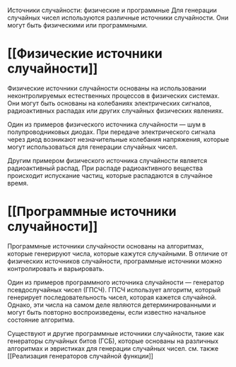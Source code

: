 Источники случайности: физические и программные
Для генерации случайных чисел используются различные источники случайности. Они могут быть физическими или программными.

# [[Физические источники случайности]]
Физические источники случайности основаны на использовании неконтролируемых естественных процессов в физических системах. Они могут быть основаны на колебаниях электрических сигналов, радиоактивных распадах или других случайных физических явлениях.

Один из примеров физического источника случайности — шум в полупроводниковых диодах. При передаче электрического сигнала через диод возникают незначительные колебания напряжения, которые могут использоваться для генерации случайных чисел.

Другим примером физического источника случайности является радиоактивный распад. При распаде радиоактивного вещества происходит испускание частиц, которые распадаются в случайное время.

# [[Программные источники случайности]]
Программные источники случайности основаны на алгоритмах, которые генерируют числа, которые кажутся случайными. В отличие от физических источников случайности, программные источники можно контролировать и варьировать.

Один из примеров программного источника случайности — генератор псевдослучайных чисел (ГПСЧ). ГПСЧ использует алгоритм, который генерирует последовательность чисел, которая кажется случайной. Однако, эти числа на самом деле являются детерминированными и могут быть повторно воспроизведены, если известно начальное состояние алгоритма.

Существуют и другие программные источники случайности, такие как генераторы случайных битов (ГСБ), которые основаны на различных алгоритмах и эвристиках для генерации случайных чисел.
см. также [[Реализация генераторов случайной функции]]
